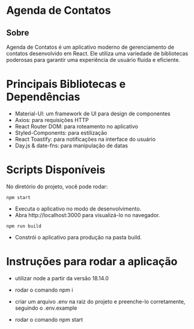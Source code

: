 # Agenda de Contatos

## Sobre

Agenda de Contatos é um aplicativo moderno de gerenciamento de contatos desenvolvido em React. Ele utiliza uma variedade de bibliotecas poderosas para garantir uma experiência de usuário fluida e eficiente.

# Principais Bibliotecas e Dependências

- Material-UI: um framework de UI para design de componentes
- Axios: para requisições HTTP
- React Router DOM: para roteamento no aplicativo
- Styled-Components: para estilização
- React Toastify: para notificações na interface do usuário
- Day.js & date-fns: para manipulação de datas

# Scripts Disponíveis

No diretório do projeto, você pode rodar:

` npm start `
- Executa o aplicativo no modo de desenvolvimento.
- Abra http://localhost:3000 para visualizá-lo no navegador.

` npm run build ` 
- Constrói o aplicativo para produção na pasta build.

# Instruções para rodar a aplicação
- utilizar node a partir da versão 18.14.0

- rodar o comando npm i

- criar um arquivo .env na raiz do projeto e preenche-lo corretamente, seguindo o .env.example

- rodar o comando npm start